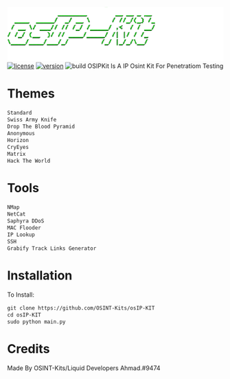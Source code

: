 ![a](https://github.com/OSINT-Kits/osIP-KIT/blob/main/1628093195647.png?raw=true)
[![license](https://img.shields.io/badge/license-GPL-brightgreen.svg)](https://github.com/malwaredllc/byob/blob/master/LICENSE)
[![version](https://img.shields.io/badge/version-2.0-blue.svg)](https://github.com/malwaredllc/byob)
![build](https://github.com/malwaredllc/byob/workflows/build/badge.svg)
OSIPKit Is A IP Osint Kit For Penetratiom Testing
# Themes
```
Standard
Swiss Army Knife
Drop The Blood Pyramid
Anonymous
Horizon
CryEyes
Matrix
Hack The World
```
# Tools
```
NMap
NetCat
Saphyra DDoS
MAC Flooder
IP Lookup
SSH
Grabify Track Links Generator
```
# Installation
To Install:
```
git clone https://github.com/OSINT-Kits/osIP-KIT
cd osIP-KIT
sudo python main.py
```
# Credits
Made By OSINT-Kits/Liquid Developers
Ahmad.#9474

